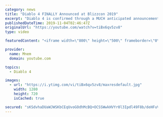 ```yaml
---
category: news
title: "Diablo 4 FINALLY Announced at Blizzcon 2019"
excerpt: "Diablo 4 is confirmed through a MUCH anticipated announcement at Blizzcon 2019. After a lot of waiting, patience and faith, Blizzard unveiled a Cinematic, ..."
publishedDateTime: 2019-11-04T02:46:47Z
originalUrl: "https://youtube.com/watch?v=tiBx6qv5zv8"
type: video

featuredContent: "<iframe width=\"800\" height=\"500\" frameborder=\"0\" src=\"https://www.youtube.com/embed/tiBx6qv5zv8\" allow=\"accelerometer; autoplay; encrypted-media; gyroscope; picture-in-picture\" allowfullscreen></iframe>"

provider:
  name: Mnem
  domain: youtube.com

topics:
  - Diablo 4

images:
  - url: "https://i.ytimg.com/vi/tiBx6qv5zv8/maxresdefault.jpg"
    width: 1280
    height: 720
    isCached: true

secured: "sKSdvhaDUaWJWSKbCEqUvoGOdhMcBQ+OCSSWwkHVYr0l3Ipdl49F8b/deHFuVVvgT1Pxh51+g48UzuyHALxmbjYgiOzAF0UA32h/T2IvxXfSFMydvOKHnSUHGq7Z/mLWeAA7LvhF9uuRzIzr4SGqkamZ+eeT/MJVSK7JrZZ52SPjndmND2at+gevljYbv1o+O6ecANoxTuJhHDoPtlP1KIPpuniAcZqYyWpbiLR1YanBoN7bbOHRBWLgxHHwQrk6kpwcn9VO/cbntUBW84LIjE5FahjTvlWS3Pqq2cl08XqDhha5U8PX+rdRonW7f9LfgrwdAQy7yPzJAKrcf1Yv3udLOc2WjIC+8EiFyJz2nmxQB9jEbiITnOZ8rgP7waQTtK+oji2fMVvCyQEA8BJR8L7AVfxZOhyHy5h0bqHNM4c=;cTX0SiQJj2SjFcz9kExhpg=="
---
```



